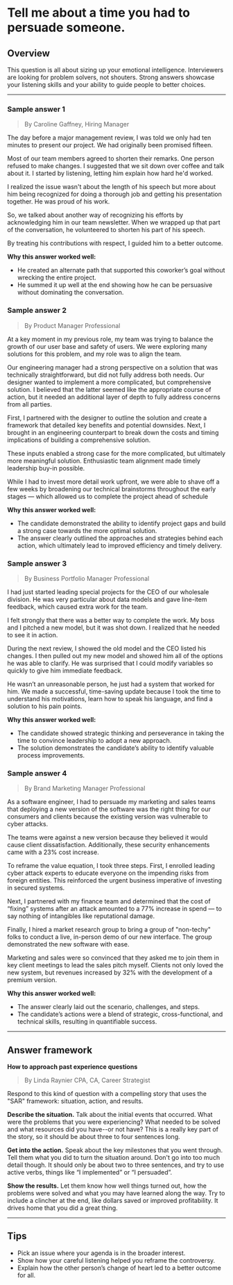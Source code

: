 # Tell me about a time you had to persuade someone.

## Overview
This question is all about sizing up your emotional intelligence. Interviewers are looking for problem solvers, not shouters. Strong answers showcase your listening skills and your ability to guide people to better choices.

---

### Sample answer 1
> By Caroline Gaffney, Hiring Manager

The day before a major management review, I was told we only had ten minutes to present our project. We had originally been promised fifteen.

Most of our team members agreed to shorten their remarks. One person refused to make changes. I suggested that we sit down over coffee and talk about it. I started by listening, letting him explain how hard he'd worked.

I realized the issue wasn't about the length of his speech but more about him being recognized for doing a thorough job and getting his presentation together. He was proud of his work.

So, we talked about another way of recognizing his efforts by acknowledging him in our team newsletter. When we wrapped up that part of the conversation, he volunteered to shorten his part of his speech.

By treating his contributions with respect, I guided him to a better outcome.

**Why this answer worked well:**

* He created an alternate path that supported this coworker’s goal without wrecking the entire project.
* He summed it up well at the end showing how he can be persuasive without dominating the conversation.

### Sample answer 2
> By Product Manager Professional

At a key moment in my previous role, my team was trying to balance the growth of our user base and safety of users. We were exploring many solutions for this problem, and my role was to align the team.

Our engineering manager had a strong perspective on a solution that was technically straightforward, but did not fully address both needs. Our designer wanted to implement a more complicated, but comprehensive solution. I believed that the latter seemed like the appropriate course of action, but it needed an additional layer of depth to fully address concerns from all parties.

First, I partnered with the designer to outline the solution and create a framework that detailed key benefits and potential downsides. Next, I brought in an engineering counterpart to break down the costs and timing implications of building a comprehensive solution.

These inputs enabled a strong case for the more complicated, but ultimately more meaningful solution. Enthusiastic team alignment made timely leadership buy-in possible.

While I had to invest more detail work upfront, we were able to shave off a few weeks by broadening our technical brainstorms throughout the early stages — which allowed us to complete the project ahead of schedule

**Why this answer worked well:**

* The candidate demonstrated the ability to identify project gaps and build a strong case towards the more optimal solution.
* The answer clearly outlined the approaches and strategies behind each action, which ultimately lead to improved efficiency and timely delivery.

### Sample answer 3
> By Business Portfolio Manager Professional

I had just started leading special projects for the CEO of our wholesale division. He was very particular about data models and gave line-item feedback, which caused extra work for the team.

I felt strongly that there was a better way to complete the work. My boss and I pitched a new model, but it was shot down. I realized that he needed to see it in action.

During the next review, I showed the old model and the CEO listed his changes. I then pulled out my new model and showed him all of the options he was able to clarify. He was surprised that I could modify variables so quickly to give him immediate feedback.

He wasn’t an unreasonable person, he just had a system that worked for him. We made a successful, time-saving update because I took the time to understand his motivations, learn how to speak his language, and find a solution to his pain points.

**Why this answer worked well:**

* The candidate showed strategic thinking and perseverance in taking the time to convince leadership to adopt a new approach.
* The solution demonstrates the candidate’s ability to identify valuable process improvements.

### Sample answer 4
> By Brand Marketing Manager Professional

As a software engineer, I had to persuade my marketing and sales teams that deploying a new version of the software was the right thing for our consumers and clients because the existing version was vulnerable to cyber attacks.

The teams were against a new version because they believed it would cause client dissatisfaction. Additionally, these security enhancements came with a 23% cost increase.

To reframe the value equation, I took three steps. First, I enrolled leading cyber attack experts to educate everyone on the impending risks from foreign entities. This reinforced the urgent business imperative of investing in secured systems.

Next, I partnered with my finance team and determined that the cost of “fixing” systems after an attack amounted to a 77% increase in spend — to say nothing of intangibles like reputational damage.

Finally, I hired a market research group to bring a group of "non-techy" folks to conduct a live, in-person demo of our new interface. The group demonstrated the new software with ease.

Marketing and sales were so convinced that they asked me to join them in key client meetings to lead the sales pitch myself. Clients not only loved the new system, but revenues increased by 32% with the development of a premium version.

**Why this answer worked well:**

* The answer clearly laid out the scenario, challenges, and steps.
* The candidate’s actions were a blend of strategic, cross-functional, and technical skills, resulting in quantifiable success.

---

## Answer framework

**How to approach past experience questions**
> By Linda Raynier CPA, CA, Career Strategist

Respond to this kind of question with a compelling story that uses the "SAR" framework: situation, action, and results.

**Describe the situation.** Talk about the initial events that occurred. What were the problems that you were experiencing? What needed to be solved and what resources did you have--or not have? This is a really key part of the story, so it should be about three to four sentences long.

**Get into the action.** Speak about the key milestones that you went through. Tell them what you did to turn the situation around. Don't go into too much detail though. It should only be about two to three sentences, and try to use active verbs, things like “I implemented” or “I persuaded”.

**Show the results.** Let them know how well things turned out, how the problems were solved and what you may have learned along the way. Try to include a clincher at the end, like dollars saved or improved profitability. It drives home that you did a great thing.

---

## Tips

* Pick an issue where your agenda is in the broader interest.
* Show how your careful listening helped you reframe the controversy.
* Explain how the other person’s change of heart led to a better outcome for all.
